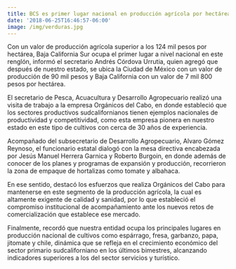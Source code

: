 ```yaml
---
title: BCS es primer lugar nacional en producción agrícola por hectárea
date: '2018-06-25T16:46:57-06:00'
image: /img/verduras.jpg
---
```

Con un valor de producción agrícola superior a los 124 mil pesos por hectárea, Baja California Sur ocupa el primer lugar a nivel nacional en este renglón, informó el secretario Andrés Córdova Urrutia, quien agregó que después de nuestro estado, se ubica la Ciudad de México con un valor de producción de 90 mil pesos y Baja California con un valor de 7 mil 800 pesos por hectárea.

El secretario de Pesca, Acuacultura y Desarrollo Agropecuario realizó una visita de trabajo a la empresa Orgánicos del Cabo, en donde estableció que los sectores productivos sudcalifornianos tienen ejemplos nacionales de productividad y competitividad, como esta empresa pionera en nuestro estado en este tipo de cultivos con cerca de 30 años de experiencia.

Acompañado del subsecretario de Desarrollo Agropecuario, Alvaro Gómez Reynoso, el funcionario estatal dialogó con la mesa directiva encabezada por Jesús Manuel Herrera Garnica y Roberto Burgoin, en donde además de conocer de los planes y programas de expansión y producción, recorrieron la zona de empaque de hortalizas como tomate y albahaca.

En ese sentido, destacó los esfuerzos que realiza Orgánicos del Cabo para mantenerse en este segmento de la producción agrícola, la cual es altamente exigente de calidad y sanidad, por lo que estableció el compromiso institucional de acompañamiento ante los nuevos retos de comercialización que establece ese mercado.

Finalmente, recordó que nuestra entidad ocupa los principales lugares en producción nacional de cultivos como espárrago, fresa, garbanzo, papa, jitomate y chile, dinámica que se refleja en el crecimiento económico del sector primario sudcaliforniano en los últimos bimestres, alcanzando indicadores superiores a los del sector servicios y turístico.

